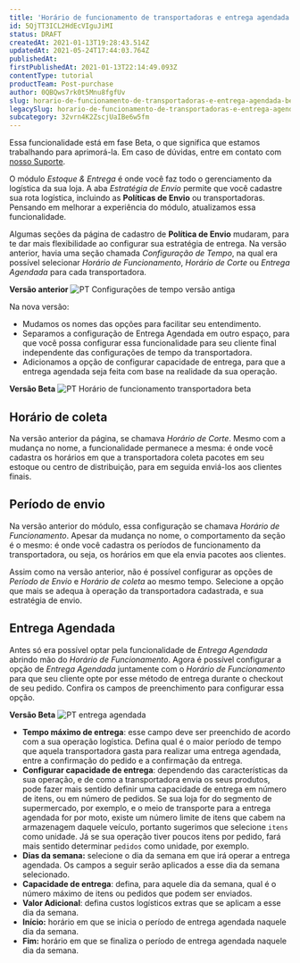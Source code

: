 ```yaml
---
title: 'Horário de funcionamento de transportadoras e entrega agendada (Beta)'
id: 5QjTT3ICL2HdEcVIguJiMI
status: DRAFT
createdAt: 2021-01-13T19:28:43.514Z
updatedAt: 2021-05-24T17:44:03.764Z
publishedAt: 
firstPublishedAt: 2021-01-13T22:14:49.093Z
contentType: tutorial
productTeam: Post-purchase
author: 0QBQws7rk0t5Mnu8fgfUv
slug: horario-de-funcionamento-de-transportadoras-e-entrega-agendada-beta
legacySlug: horario-de-funcionamento-de-transportadoras-e-entrega-agendada-beta
subcategory: 32vrn4K2ZscjUaIBe6w5fm
---
```


<div class = "alert alert-info">
  <p>Essa funcionalidade está em fase Beta, o que significa que estamos trabalhando para aprimorá-la. Em caso de dúvidas, entre em contato com <a href = "https://support.vtex.com/hc/pt-br/requests">nosso Suporte</a>.</p>
</div>

O módulo *Estoque & Entrega* é onde você faz todo o gerenciamento da logística da sua loja. A aba *Estratégia de Envio* permite que você cadastre sua rota logística, incluindo as **Políticas de Envio** ou transportadoras. Pensando em melhorar a experiência do módulo, atualizamos essa funcionalidade.

Algumas seções da página de cadastro de **Política de Envio** mudaram, para te dar mais flexibilidade ao configurar sua estratégia de entrega. Na versão anterior, havia uma seção chamada *Configuração de Tempo*, na qual era possível selecionar *Horário de Funcionamento*, *Horário de Corte* ou *Entrega Agendada* para cada transportadora. 

**Versão anterior**
![PT Configurações de tempo versão antiga](//images.ctfassets.net/alneenqid6w5/2n9RGrhtYEYrGsnsBN3Qlj/853e5c8125a87076697643bbb62848a0/PT_Configura____es_de_tempo_vers__o_antiga.jpg)

Na nova versão:
- Mudamos os nomes das opções para facilitar seu entendimento.   
- Separamos a configuração de Entrega Agendada em outro espaço, para que você possa configurar essa funcionalidade para seu cliente final independente das configurações de tempo da transportadora.  
- Adicionamos a opção de configurar capacidade de entrega, para que a entrega agendada seja feita com base na realidade da sua operação.   

**Versão Beta**
![PT Horário de funcionamento transportadora beta](//images.ctfassets.net/alneenqid6w5/7p1pOc8ng4KJCVIUUOZMtJ/e5ae82ee60854de23f4b3142720c3aa7/PT_Hor__rio_de_funcionamento_transportadora_beta.jpg)

## Horário de coleta

Na versão anterior da página, se chamava *Horário de Corte*. Mesmo com a mudança no nome, a funcionalidade permanece a mesma: é onde você cadastra os horários em que a transportadora coleta pacotes em seu estoque ou centro de distribuição, para em seguida enviá-los aos clientes finais.

## Período de envio

Na versão anterior do módulo, essa configuração se chamava *Horário de Funcionamento*. Apesar da mudança no nome, o comportamento da seção é o mesmo: é onde você cadastra os períodos de funcionamento da transportadora, ou seja, os horários em que ela envia pacotes aos clientes.

Assim como na versão anterior, não é possível configurar as opções de *Período de Envio* e *Horário de coleta* ao mesmo tempo. Selecione a opção que mais se adequa à operação da transportadora cadastrada, e sua estratégia de envio. 

## Entrega Agendada

Antes só era possível optar pela funcionalidade de *Entrega Agendada* abrindo mão do *Horário de Funcionamento*. Agora é possível configurar a opção de *Entrega Agendada* juntamente com o *Horário de Funcionamento* para que seu cliente opte por esse método de entrega durante o checkout de seu pedido. Confira os campos de preenchimento para configurar essa opção.

**Versão Beta**
![PT entrega agendada](//images.ctfassets.net/alneenqid6w5/5NEf2aJHHPmQTIFgvDt19H/2de3b092c9265fce7aa6d5478f2de5dd/PT_entrega_agendada.jpg)

- **Tempo máximo de entrega**: esse campo deve ser preenchido de acordo com a sua operação logística. Defina qual é o maior período de tempo que aquela transportadora gasta para realizar uma entrega agendada, entre a confirmação do pedido e a confirmação da entrega.
- **Configurar capacidade de entrega**: dependendo das características da sua operação, e de como a transportadora envia os seus produtos, pode fazer mais sentido definir uma capacidade de entrega em número de itens, ou em número de pedidos. Se sua loja for do segmento de supermercado, por exemplo, e o meio de transporte para a entrega agendada for por moto, existe um número limite de itens que cabem na armazenagem daquele veículo, portanto sugerimos que selecione `itens` como unidade. Já se sua operação tiver poucos itens por pedido, fará mais sentido determinar `pedidos` como unidade, por exemplo.
- **Dias da semana:** selecione o dia da semana em que irá operar a entrega agendada. Os campos a seguir serão aplicados a esse dia da semana selecionado. 
- **Capacidade de entrega**: defina, para aquele dia da semana, qual é o número máximo de itens ou pedidos que podem ser enviados. 
- **Valor Adicional**: defina custos logísticos extras que se aplicam a esse dia da semana.
- **Início:** horário em que se inicia o período de entrega agendada naquele dia da semana.
- **Fim:** horário em que se finaliza o período de entrega agendada naquele dia da semana.

